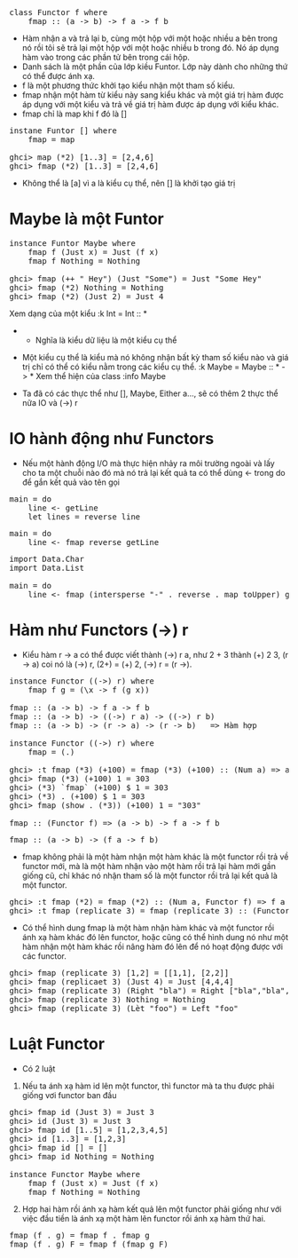 <pre>
class Functor f where
    fmap :: (a -> b) -> f a -> f b
</pre>
- Hàm nhận a và trả lại b, cùng một hộp với một hoặc nhiều a bên trong nó rồi tôi sẽ trả lại một hộp với một hoặc nhiều b trong đó. Nó áp dụng hàm vào trong các phần tử bên trong cái hộp.
- Danh sách là một phần của lớp kiều Funtor. Lớp này dành cho những thứ có thể được ánh xạ.
- f là một phương thức khởi tạo kiểu nhận một tham số kiểu.
- fmap nhận một hàm từ kiểu này sang kiểu khác và một giá trị hàm được áp dụng với một kiểu và trả về giá trị hàm được áp dụng với kiểu khác.
- fmap chỉ là map khi f đó là []

<pre>
instane Funtor [] where
    fmap = map

ghci> map (*2) [1..3] = [2,4,6]
ghci> fmap (*2) [1..3] = [2,4,6]
</pre>

- Không thể là [a] vì a là kiểu cụ thể, nên [] là khởi tạo giá trị

# Maybe là một Funtor

<pre>
instance Funtor Maybe where
    fmap f (Just x) = Just (f x)
    fmap f Nothing = Nothing

ghci> fmap (++ " Hey") (Just "Some") = Just "Some Hey"
ghci> fmap (*2) Nothing = Nothing
ghci> fmap (*2) (Just 2) = Just 4
</pre>

Xem dạng của một kiểu
:k Int = Int :: *
- * Nghĩa là kiểu dữ liệu là một kiểu cụ thể
- Một kiểu cụ thể là kiểu mà nó không nhận bất kỳ tham số kiểu nào và giá trị chỉ có thể có kiểu nằm trong các kiểu cụ thể.
:k Maybe = Maybe :: * -> *
Xem thể hiện của class
:info Maybe


- Ta đã có các thực thể như [], Maybe, Either a..., sẽ có thêm 2 thực thể nữa IO và (->) r

# IO hành động như Functors

- Nếu một hành động I/O mà thực hiện nhảy ra môi trường ngoài và lấy cho ta một chuỗi nào đó mà nó trả lại kết quả ta có thể dùng <- trong do để gắn kết quả vào tên gọi

<pre>
main = do
    line <- getLine
    let lines = reverse line
</pre>

<pre>
main = do
    line <- fmap reverse getLine
</pre>

<pre>
import Data.Char
import Data.List

main = do
    line <- fmap (intersperse "-" . reverse . map toUpper) getLine
</pre>

# Hàm như Functors (->) r

- Kiểu hàm r -> a có thể được viết thành (->) r a, như 2 + 3 thành (+) 2 3, (r -> a) coi nó là (->) r, (2+) = (+) 2, (->) r = (r ->).

<pre>
instance Functor ((->) r) where
    fmap f g = (\x -> f (g x))

fmap :: (a -> b) -> f a -> f b
fmap :: (a -> b) -> ((->) r a) -> ((->) r b)
fmap :: (a -> b) -> (r -> a) -> (r -> b)   => Hàm hợp

instance Functor ((->) r) where
    fmap = (.)

ghci> :t fmap (*3) (+100) = fmap (*3) (+100) :: (Num a) => a -> a
ghci> fmap (*3) (+100) 1 = 303
ghci> (*3) `fmap` (+100) $ 1 = 303
ghci> (*3) . (+100) $ 1 = 303
ghci> fmap (show . (*3)) (+100) 1 = "303"    

fmap :: (Functor f) => (a -> b) -> f a -> f b
</pre>

<pre>
fmap :: (a -> b) -> (f a -> f b)
</pre>

- fmap không phải là một hàm nhận một hàm khác là một functor rồi trả về functor mới, mà là một hàm nhận vào một hàm rồi trả lại hàm mới gần giống cũ, chỉ khác nó nhận tham số là một functor rồi trả lại kết quả là một functor.

<pre>
ghci> :t fmap (*2) = fmap (*2) :: (Num a, Functor f) => f a -> f a
ghci> :t fmap (replicate 3) = fmap (replicate 3) :: (Functor f) => f a -> f [a]
</pre>

- Có thể hình dung fmap là một hàm nhận hàm khác và một functor rồi ánh xạ hàm khác đó lên functor, hoặc cũng có thể hình dung nó như một hàm nhận một hàm khác rồi nâng hàm đó lên để nó hoạt động được với các functor.

<pre>
ghci> fmap (replicate 3) [1,2] = [[1,1], [2,2]]
ghci> fmap (replicaet 3) (Just 4) = Just [4,4,4]
ghci> fmap (replicate 3) (Right "bla") = Right ["bla","bla","bla"]
ghci> fmap (replicate 3) Nothing = Nothing
ghci> fmap (replicate 3) (Lèt "foo") = Left "foo"
</pre>

# Luật Functor

- Có 2 luật

1. Nếu ta ánh xạ hàm id lên một functor, thì functor mà ta thu được phải giống vơi functor ban đầu

<pre>
ghci> fmap id (Just 3) = Just 3
ghci> id (Just 3) = Just 3
ghci> fmap id [1..5] = [1,2,3,4,5]
ghci> id [1..3] = [1,2,3]
ghci> fmap id [] = []
ghci> fmap id Nothing = Nothing

instance Functor Maybe where
    fmap f (Just x) = Just (f x)
    fmap f Nothing = Nothing
</pre>

2. Hợp hai hàm rồi ánh xạ hàm kết quả lên một functor phải giống như với việc đầu tiền là ánh xạ một hàm lên functor rồi ánh xạ hàm thứ hai.

<pre>
fmap (f . g) = fmap f . fmap g
fmap (f . g) F = fmap f (fmap g F)
</pre>